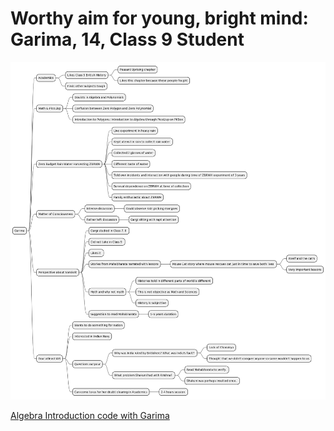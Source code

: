 # **Worthy aim for young, bright mind:** Garima, 14, Class 9 Student 

![garima-hlm](garima-hlm.png)

[Algebra Introduction code with Garima ](codewithgarima.md)